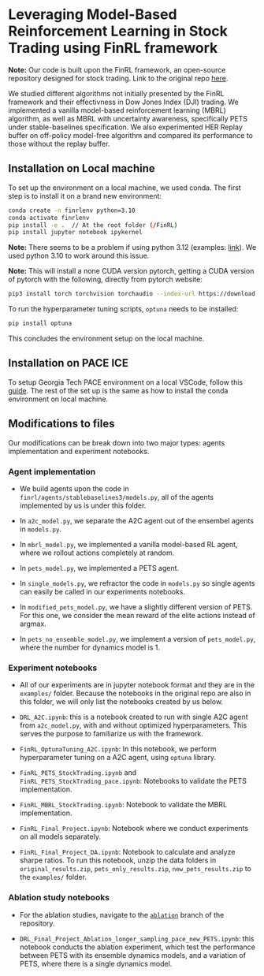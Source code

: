 # Leveraging Model-Based Reinforcement Learning in Stock Trading using FinRL framework

**Note:** Our code is built upon the FinRL framework, an open-source repository designed for stock trading. Link to the original repo [here](https://github.com/AI4Finance-Foundation/FinRL/).

We studied different algorithms not initially presented by the FinRL framework and their effectivness in Dow Jones Index (DJI) trading. We implemented a vanilla model-based reinforcement learning (MBRL) algorithm, as well as MBRL with uncertainty awareness, specifically PETS under stable-baselines specification. We also experimented HER Replay buffer on off-policy model-free algorithm and compared its performance to those without the replay buffer.

## Installation on Local machine

To set up the environment on a local machine, we used conda. The first step is to install it on a brand new environment:

```bash
conda create -n finrlenv python=3.10
conda activate finrlenv
pip install -e .  // At the root folder (/FinRL)
pip install jupyter notebook ipykernel
```

**Note:** There seems to be a problem if using python 3.12 (examples: [link](https://github.com/pygeos/pygeos/issues/463)). We used python 3.10 to work around this issue.

**Note:** This will install a none CUDA version pytorch, getting a CUDA version of pytorch with the following, directly from pytorch website:

```bash
pip3 install torch torchvision torchaudio --index-url https://download.pytorch.org/whl/cu118
```

To run the hyperparameter tuning scripts, `optuna` needs to be installed:

```bash
pip install optuna
```

This concludes the environment setup on the local machine.

## Installation on PACE ICE

To setup Georgia Tech PACE environment on a local VSCode, follow this [guide](ssh_compute_node_login_setup.pdf). The rest of the set up is the same as how to install the conda environment on local machine.

## Modifications to files

Our modifications can be break down into two major types: agents implementation and experiment notebooks.

### Agent implementation

* We build agents upon the code in `finrl/agents/stablebaselines3/models.py`, all of the agents implemented by us is under this folder.

* In `a2c_model.py`, we separate the A2C agent out of the ensembel agents in `models.py`.

<!-- * In `her_1.py` and `her.py`, we introduced `HerReplayBuffer` from `stablebaselines3` on top of their `DDPG` agent. -->

* In `mbrl_model.py`, we implemented a vanilla model-based RL agent, where we rollout actions completely at random.

* In `pets_model.py`, we implemented a PETS agent.

* In `single_models.py`, we refractor the code in `models.py` so single agents can easily be called in our experiments notebooks.

* In `modified_pets_model.py`, we have a slightly different version of PETS. For this one, we consider the mean reward of the elite actions instead of argmax.

* In `pets_no_ensemble_model.py`, we implement a version of `pets_model.py`, where the number for dynamics model is 1.

### Experiment notebooks

* All of our experiments are in jupyter notebook format and they are in the `examples/` folder. Because the notebooks in the original repo are also in this folder, we will only list the notebooks created by us below.

* `DRL_A2C.ipynb`: this is a notebook created to run with single A2C agent from `a2c_model.py`, with and without optimized hyperparameters. This serves the purpose to familiarize us with the framework.

* `FinRL_OptunaTuning_A2C.ipynb`: In this notebook, we perform hyperparameter tuning on a A2C agent, using `optuna` library.

* `FinRL_PETS_StockTrading.ipynb` and `FinRL_PETS_StockTrading_pace.ipynb`: Notebooks to validate the PETS implementation.

* `FinRL_MBRL_StockTrading.ipynb`: Notebook to validate the MBRL implementation.

* `FinRL_Final_Project.ipynb`: Notebook where we conduct experiments on all models separately.

* `FinRL_Final_Project_DA.ipynb`: Notebook to calculate and analyze sharpe ratios. To run this notebook, unzip the data folders in `original_results.zip`, `pets_only_results.zip`, `new_pets_results.zip` to the `examples/` folder.

### Ablation study notebooks

* For the ablation studies, navigate to the [`ablation`](https://github.com/zychang2/PETS-Experiments-on-FinRL/tree/ablation) branch of the repository.

* `DRL_Final_Project_Ablation_longer_sampling_pace_new_PETS.ipynb`: this notebook conducts the ablation experiment, which test the performance between PETS with its ensemble dynamics models, and a variation of PETS, where there is a single dynamics model.